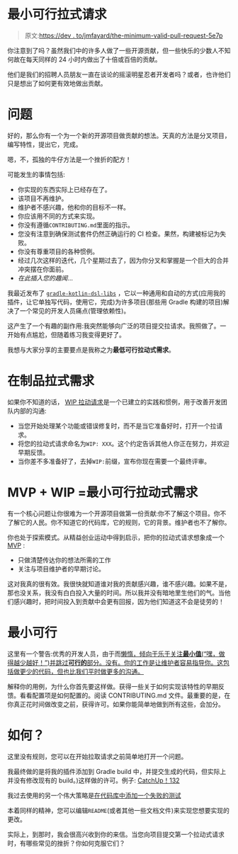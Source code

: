 # 最小可行拉式请求

> 原文:[https://dev . to/jmfayard/the-minimum-valid-pull-request-5e7p](https://dev.to/jmfayard/the-minimum-viable-pull-request-5e7p)

你注意到了吗？虽然我们中的许多人做了一些开源贡献，但一些快乐的少数人不知何故在每天同样的 24 小时内做出了十倍或百倍的贡献。

他们是我们的招聘人员朋友一直在谈论的摇滚明星忍者开发者吗？或者，也许他们只是想出了如何更有效地做出贡献。

# 问题

好的，那么你有一个为一个新的开源项目做贡献的想法。天真的方法是分叉项目，编写特性，提出它，完成。

嗯，不，孤独的牛仔方法是一个挫折的配方！

可能发生的事情包括:

*   你实现的东西实际上已经存在了。
*   该项目不再维护。
*   维护者不感兴趣，他和你的目标不一样。
*   你应该用不同的方式来实现。
*   你没有遵循`CONTRIBUTING.md`里面的指示。
*   您没有注意到确保测试套件仍然正确运行的 CI 检查。果然，构建被标记为失败。
*   你没有尊重项目的各种惯例。
*   经过几次这样的迭代，几个星期过去了，因为你分叉和掌握是一个巨大的合并冲突摆在你面前。
*   *在此插入您的趣闻*...

我最近发布了 [`gradle-kotlin-dsl-libs`](https://github.com/jmfayard/gradle-kotlin-dsl-libs) ，它以一种通用和自动的方式(应用我的插件，让它单独写代码，使用它，完成)为许多项目(那些用 Gradle 构建的项目)解决了一个常见的开发人员痛点(管理依赖性)。

这产生了一个有趣的副作用:我突然能够向广泛的项目提交拉请求。我照做了。一开始有点尴尬，但随着练习我变得更好了。

我想与大家分享的主要要点是我称之为**最低可行拉动式需求**。

# 在制品拉式需求

如果你不知道的话， [WIP 拉动请求](https://ben.straub.cc/2015/04/02/wip-pull-request/)是一个已建立的实践和惯例，用于改善开发团队内部的沟通:

*   当您开始处理某个功能或错误修复时，而不是当它准备好时，打开一个拉请求。
*   将您的拉动式请求命名为`WIP: XXX`。这个约定告诉其他人你正在努力，并欢迎早期反馈。
*   当你差不多准备好了，去掉`WIP:`前缀，宣布你现在需要一个最终评审。

# MVP + WIP =最小可行拉动式需求

有一个核心问题让你很难为一个开源项目做第一份贡献:你不了解这个项目。你不了解它的人民。你不知道它的代码库，它的规则，它的背景。维护者也不了解你。

你也处于探索模式。从精益创业运动中得到启示，把你的拉动式请求想象成一个 [MVP](http://www.startuplessonslearned.com/2009/08/minimum-viable-product-guide.html) :

*   只做清楚传达你的想法所需的工作
*   关注与项目维护者的早期讨论。

这对我真的很有效。我很快就知道谁对我的贡献感兴趣，谁不感兴趣。如果不是，那也没关系，我没有白白投入大量的时间。所以我并没有暗地里生他们的气。当他们感兴趣时，把时间投入到贡献中会更有回报，因为他们知道这不会是徒劳的！

# 最小可行

这里有一个警告:优秀的开发人员，由于而[懒惰，倾向于乐于关注**最小值**(“嘿，做得越少越好！”)并跳过**可行的**部分。没有。你的工作是让维护者容易指导你。这包括做更少的代码，但也比我们平时做更多的沟通。](http://threevirtues.com/)

解释你的用例，为什么你首先要这样做。获得一些关于如何实现该特性的早期反馈。看看配置项是如何配置的。阅读 CONTRIBUTING.md 文件。最重要的是，在你真正花时间做改变之前，获得许可。如果你能简单地做到所有这些，会加分。

# 如何？

这里没有规则，您可以在开始拉取请求之前简单地打开一个问题。

我最终做的是将我的插件添加到 Gradle build 中，并提交生成的代码，但实际上并没有修改现有的 build。)这样做的许可。例子: [CatchUp！132](https://github.com/hzsweers/CatchUp/pull/132)

我过去使用的另一个伟大策略是[在代码库中添加一个失败的测试](https://github.com/square/moshi/pull/220)

本着同样的精神，您可以编辑`README`(或者其他一些文档文件)来实现您想要实现的更改。

实际上，到那时，我会很高兴收到你的来信。当您向项目提交第一个拉动式请求时，有哪些常见的挫折？你如何克服它们？